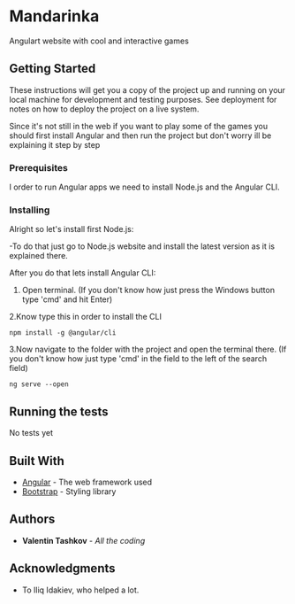# Mandarinka

Angulart website with cool and interactive games

## Getting Started

These instructions will get you a copy of the project up and running on your local machine for development and testing purposes. See deployment for notes on how to deploy the project on a live system.

Since it's not still in the web if you want to play some of the games you should first install Angular
and then run the project but don't worry ill be explaining it step by step

### Prerequisites

I order to run Angular apps we need to install Node.js and the Angular CLI.

### Installing

Alright so let's install first Node.js:

-To do that just go to Node.js website and install the latest version as it is explained there.

After you do that lets install Angular CLI:

1. Open terminal. (If you don't know how just press the Windows button type 'cmd' and hit Enter)

2.Know type this in order to install the CLI

```
npm install -g @angular/cli
```

3.Now navigate to the folder with the project and open the terminal there. (If you don't know how just type 'cmd' in the field to the left of the search field)

```
ng serve --open
```

## Running the tests

No tests yet

## Built With

* [Angular](https://github.com/angular/angular) - The web framework used
* [Bootstrap](https://github.com/twbs/bootstrap) - Styling library

## Authors

* **Valentin Tashkov** - *All the coding*

## Acknowledgments

* To Iliq Idakiev, who helped a lot.